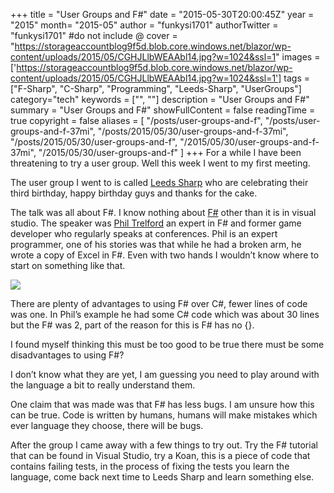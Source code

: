 +++
title = "User Groups and F#"
date = "2015-05-30T20:00:45Z"
year = "2015"
month= "2015-05"
author = "funkysi1701"
authorTwitter = "funkysi1701" #do not include @
cover = "https://storageaccountblog9f5d.blob.core.windows.net/blazor/wp-content/uploads/2015/05/CGHJLlbWEAAbl14.jpg?w=1024&ssl=1"
images = ['https://storageaccountblog9f5d.blob.core.windows.net/blazor/wp-content/uploads/2015/05/CGHJLlbWEAAbl14.jpg?w=1024&ssl=1']
tags = ["F-Sharp", "C-Sharp", "Programming", "Leeds-Sharp", "UserGroups"]
category="tech"
keywords = ["", ""]
description =  "User Groups and F#"
summary = "User Groups and F#"
showFullContent = false
readingTime = true
copyright = false
aliases = [
    "/posts/user-groups-and-f",
    "/posts/user-groups-and-f-37mi",
    "/posts/2015/05/30/user-groups-and-f-37mi",
    "/posts/2015/05/30/user-groups-and-f",
    "/2015/05/30/user-groups-and-f-37mi",
    "/2015/05/30/user-groups-and-f"
]
+++
For a while I have been threatening to try a user group. Well this week I went to my first meeting.

The user group I went to is called [Leeds Sharp](https://www.meetup.com/Leeds-Sharp/) who are celebrating their third birthday, happy birthday guys and thanks for the cake.

The talk was all about F#. I know nothing about [F#](https://fsharp.org/) other than it is in visual studio. The speaker was [Phil Trelford](https://twitter.com/ptrelford) an expert in F# and former game developer who regularly speaks at conferences. Phil is an expert programmer, one of his stories was that while he had a broken arm, he wrote a copy of Excel in F#. Even with two hands I wouldn’t know where to start on something like that.

![](https://storageaccountblog9f5d.blob.core.windows.net/blazor/wp-content/uploads/2015/05/CGHJLlbWEAAbl14.jpg?w=1024&ssl=1)

There are plenty of advantages to using F# over C#, fewer lines of code was one. In Phil’s example he had some C# code which was about 30 lines but the F# was 2, part of the reason for this is F# has no {}.

I found myself thinking this must be too good to be true there must be some disadvantages to using F#?

I don’t know what they are yet, I am guessing you need to play around with the language a bit to really understand them.

One claim that was made was that F# has less bugs. I am unsure how this can be true. Code is written by humans, humans will make mistakes which ever language they choose, there will be bugs.

After the group I came away with a few things to try out. Try the F# tutorial that can be found in Visual Studio, try a Koan, this is a piece of code that contains failing tests, in the process of fixing the tests you learn the language, come back next time to Leeds Sharp and learn something else.